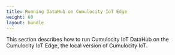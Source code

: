 ```yaml
---
title: Running DataHub on Cumulocity IoT Edge
weight: 60
layout: bundle
---
```


This section describes how to run Cumulocity IoT DataHub on the Cumulocity IoT Edge, the local version of Cumulocity IoT.